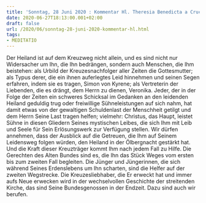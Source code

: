 ```yaml
---
title: 'Sonntag, 28 Juni 2020 : Kommentar Hl. Theresia Benedicta a Cruce [Edith Stein]'
date: 2020-06-27T18:13:00.001+02:00
draft: false
url: /2020/06/sonntag-28-juni-2020-kommentar-hl.html
tags: 
- MEDITATIO
---
```


Der Heiland ist auf dem Kreuzweg nicht allein, und es sind nicht nur Widersacher um Ihn, die Ihn bedrängen, sondern auch Menschen, die Ihm beistehen: als Urbild der Kreuzesnachfolger aller Zeiten die Gottesmutter; als Typus derer, die ein ihnen auferlegtes Leid hinnehmen und seinen Segen erfahren, indem sie es tragen, Simon von Kyrene; als Vertreterin der Liebenden, die es drängt, dem Herrn zu dienen, Veronika. Jeder, der in der Folge der Zeiten ein schweres Schicksal im Gedanken an den leidenden Heiland geduldig trug oder freiwillige Sühneleistungen auf sich nahm, hat damit etwas von der gewaltigen Schuldenlast der Menschheit getilgt und dem Herrn Seine Last tragen helfen; vielmehr: Christus, das Haupt, leistet Sühne in diesen Gliedern Seines mystischen Leibes, die sich Ihm mit Leib und Seele für Sein Erlösungswerk zur Verfügung stellen. Wir dürfen annehmen, dass der Ausblick auf die Getreuen, die Ihm auf Seinem Leidensweg folgen würden, den Heiland in der Ölbergnacht gestärkt hat. Und die Kraft dieser Kreuzträger kommt Ihm nach jedem Fall zu Hilfe. Die Gerechten des Alten Bundes sind es, die Ihn das Stück Weges vom ersten bis zum zweiten Fall begleiten. Die Jünger und Jüngerinnen, die sich während Seines Erdenslebens um Ihn scharten, sind die Helfer auf der zweiten Wegstrecke. Die Kreuzesliebhaber, die Er erweckt hat und immer aufs Neue erwecken wird in der wechselvollen Geschichte der streitenden Kirche, das sind Seine Bundesgenossen in der Endzeit. Dazu sind auch wir berufen.